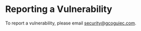 # Reporting a Vulnerability

To report a vulnerability, please email [security@gcoguiec.com](mailto:security@gcoguiec.com).

